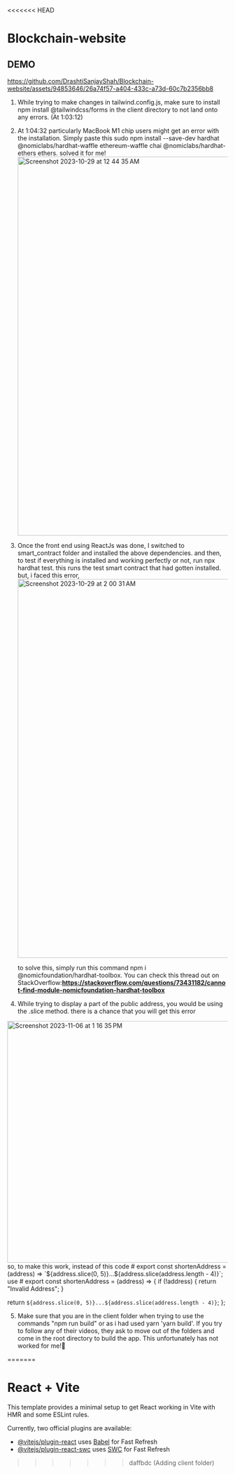 <<<<<<< HEAD
# Blockchain-website

## DEMO


https://github.com/DrashtiSanjayShah/Blockchain-website/assets/94853646/26a74f57-a404-433c-a73d-60c7b2356bb8




1. While trying to make changes in tailwind.config.js, make sure to install npm install @tailwindcss/forms in the client directory to not land onto any errors. (At 1:03:12) 
2. At 1:04:32 particularly MacBook M1 chip users might get an error with the installation. Simply paste this sudo npm install --save-dev hardhat @nomiclabs/hardhat-waffle ethereum-waffle chai @nomiclabs/hardhat-ethers ethers. solved it for me!
   <img width="864" alt="Screenshot 2023-10-29 at 12 44 35 AM" src="https://github.com/DrashtiSanjayShah/Blockchain-website/assets/94853646/9eb696a8-108e-4cb7-801a-30b2a7573b01">
3. Once the front end using ReactJs was done, I switched to smart_contract folder and installed the above dependencies. and then, to test if everything is installed and working perfectly or not, run npx hardhat test.
   this runs the test smart contract that had gotten installed. but, i faced this error,  <img width="864" alt="Screenshot 2023-10-29 at 2 00 31 AM" src="https://github.com/DrashtiSanjayShah/Blockchain-website/assets/94853646/0c0ff922-bbf4-48cf-9929-a15973513236">

   to solve this, simply run this command npm i @nomicfoundation/hardhat-toolbox.
You can check this thread out on StackOverflow:**https://stackoverflow.com/questions/73431182/cannot-find-module-nomicfoundation-hardhat-toolbox** 

4. While trying to display a part of the public address, you would be using the .slice method. there is a chance that you will get this error
<img width="551" alt="Screenshot 2023-11-06 at 1 16 35 PM" src="https://github.com/DrashtiSanjayShah/Blockchain-website/assets/94853646/41c86019-787f-48d7-a879-59d88f0b8327">
   so, to make this work, instead of this code
   # export const shortenAddress = (address) => `${address.slice(0, 5)}...${address.slice(address.length - 4)}`;
   use
   # export const shortenAddress = (address) => {
  if (!address) {
    return "Invalid Address";
  }

  return `${address.slice(0, 5)}...${address.slice(address.length - 4)}`;
};

5. Make sure that you are in the client folder when trying to use the commands "npm run build" or as i had used yarn 'yarn build'.
If you try to follow any of their videos, they ask to move out of the folders and come in the root directory to build the app. This unfortunately has not worked for me!🥹 

=======
# React + Vite

This template provides a minimal setup to get React working in Vite with HMR and some ESLint rules.

Currently, two official plugins are available:

- [@vitejs/plugin-react](https://github.com/vitejs/vite-plugin-react/blob/main/packages/plugin-react/README.md) uses [Babel](https://babeljs.io/) for Fast Refresh
- [@vitejs/plugin-react-swc](https://github.com/vitejs/vite-plugin-react-swc) uses [SWC](https://swc.rs/) for Fast Refresh
>>>>>>> daffbdc (Adding client folder)
